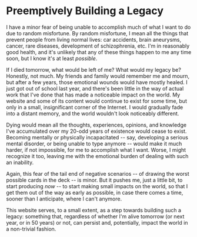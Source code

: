 # Preemptively Building a Legacy

I have a minor fear of being unable to accomplish much of what I want to do due to random misfortune. By random misfortune, I mean all the things that prevent people from living normal lives: car accidents, brain aneurysms, cancer, rare diseases, development of schizophrenia, etc. I'm in reasonably good health, and it's unlikely that any of these things happen to me any time soon, but I know it's at least *possible*.

If I died tomorrow, what would be left of me? What would my legacy be? Honestly, not much. My friends and family would remember me and mourn, but after a few years, those emotional wounds would have mostly healed. I just got out of school last year, and there's been little in the way of actual work that I've done that has made a noticeable impact on the world. My website and some of its content would continue to exist for some time, but only in a small, insignificant corner of the Internet. I would gradually fade into a distant memory, and the world wouldn't look noticeably different.

Dying would mean all the thoughts, experiences, opinions, and knowledge I've accumulated over my 20-odd years of existence would cease to exist. Becoming mentally or physically incapacitated -- say, developing a serious mental disorder, or being unable to type anymore -- would make it much harder, if not impossible, for me to accomplish what I want. Worse, I might recognize it too, leaving me with the emotional burden of dealing with such an inability.

Again, this fear of the tail end of negative scenarios -- of drawing the worst possible cards in the deck -- is minor. But it pushes me, just a little bit, to start producing *now* -- to start making small impacts on the world, so that I get them out of the way as early as possible, in case there comes a time, sooner than I anticipate, where I can't anymore.

This website serves, to a small extent, as a step towards building such a legacy: something that, regardless of whether I'm alive tomorrow (or next year, or in 50 years) or not, can persist and, potentially, impact the world in a non-trivial fashion. 
